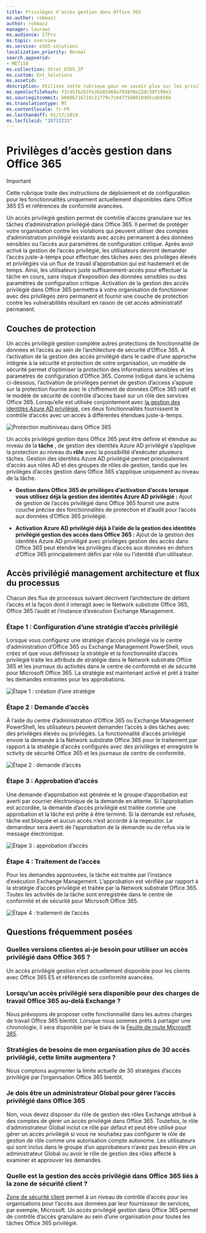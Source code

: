 ```yaml
---
title: Privilèges d’accès gestion dans Office 365
ms.author: robmazz
author: robmazz
manager: laurawi
ms.audience: ITPro
ms.topic: overview
ms.service: o365-solutions
localization_priority: Normal
search.appverid:
- MET150
ms.collection: Strat_O365_IP
ms.custom: Ent_Solutions
ms.assetid: ''
description: Utilisez cette rubrique pour en savoir plus sur les privilèges accéder à la gestion dans Office 365
ms.openlocfilehash: f3cd5fb263fe3bb83d60a7938f0e22dc38f199e3
ms.sourcegitcommit: b0b0b716718c22779c7c04775b8010d65cd6656b
ms.translationtype: MT
ms.contentlocale: fr-FR
ms.lasthandoff: 01/17/2019
ms.locfileid: "28723231"
---
```

# <a name="privileged-access-management-in-office-365"></a>Privilèges d’accès gestion dans Office 365

> [!IMPORTANT]
> Cette rubrique traite des instructions de déploiement et de configuration pour les fonctionnalités uniquement actuellement disponibles dans Office 365 E5 et références de conformité avancées.

Un accès privilégié gestion permet de contrôle d’accès granulaire sur les tâches d’administration privilégié dans Office 365. Il permet de protéger votre organisation contre les violations qui peuvent utiliser des comptes d’administration privilégié existants avec accès permanent à des données sensibles ou l’accès aux paramètres de configuration critique. Après avoir activé la gestion de l’accès privilégié, les utilisateurs devront demander l’accès juste-à-temps pour effectuer des tâches avec des privilèges élevés et privilégiés via un flux de travail d’approbation qui est hautement et de temps. Ainsi, les utilisateurs juste suffisamment-accès pour effectuer la tâche en cours, sans risque d’exposition des données sensibles ou des paramètres de configuration critique. Activation de la gestion des accès privilégié dans Office 365 permettra à votre organisation de fonctionner avec des privilèges zéro permanent et fournir une couche de protection contre les vulnérabilités résultant en raison de cet accès administratif permanent. 

## <a name="layers-of-protection"></a>Couches de protection

Un accès privilégié gestion complète autres protections de fonctionnalité de données et l’accès au sein de l’architecture de sécurité d’Office 365. À l’activation de la gestion des accès privilégié dans le cadre d’une approche intégrée à la sécurité et protection de votre organisation, un modèle de sécurité permet d’optimiser la protection des informations sensibles et les paramètres de configuration d’Office 365. Comme indiqué dans le schéma ci-dessous, l’activation de privilèges permet de gestion d’access s’appuie sur la protection fournie avec le chiffrement de données Office 365 natif et le modèle de sécurité de contrôle d’accès basé sur un rôle des services Office 365. Lorsqu’elle est utilisée conjointement avec [la gestion des identités Azure AD privilégié](https://docs.microsoft.com/azure/active-directory/active-directory-privileged-identity-management-configure), ces deux fonctionnalités fournissent le contrôle d’accès avec un accès à différentes étendues juste-à-temps.

![Protection multiniveau dans Office 365](media/pam-layered-protection.png)

Un accès privilégié gestion dans Office 365 peut être définie et étendue au niveau de la **tâche** , de gestion des identités Azure AD privilégié s’applique la protection au niveau du **rôle** avec la possibilité d’exécuter plusieurs tâches.  Gestion des identités Azure AD privilégié permet principalement d’accès aux rôles AD et des groupes de rôles de gestion, tandis que les privilèges d’accès gestion dans Office 365 s’applique uniquement au niveau de la tâche.

- **Gestion dans Office 365 de privilèges d’activation d’accès lorsque vous utilisez déjà la gestion des identités Azure AD privilégié :** Ajout de gestion de l’accès privilégié dans Office 365 fournit une autre couche précise des fonctionnalités de protection et d’audit pour l’accès aux données d’Office 365 privilégié.

- **Activation Azure AD privilégié déjà à l’aide de la gestion des identités privilégié gestion des accès dans Office 365 :**  Ajout de la gestion des identités Azure AD privilégié avec privilèges gestion des accès dans Office 365 peut étendre les privilèges d’accès aux données en dehors d’Office 365 principalement défini par rôle ou l’identité d’un utilisateur.  

## <a name="privileged-access-management-architecture-and-process-flow"></a>Accès privilégié management architecture et flux du processus

Chacun des flux de processus suivant décrivent l’architecture de détient l’accès et la façon dont il interagit avec le Network substrate Office 365, Office 365 l’audit et l’instance d’exécution Exchange Management.

### <a name="step-1-configuring-a-privileged-access-policy"></a>Étape 1 : Configuration d’une stratégie d’accès privilégié

Lorsque vous configurez une stratégie d’accès privilégié via le centre d’administration d’Office 365 ou Exchange Management PowerShell, vous créez et que vous définissez la stratégie et la fonctionnalité d’accès privilégié traite les attributs de stratégie dans le Network substrate Office 365 et les journaux du activités dans le centre de conformité et de sécurité pour Microsoft Office 365. La stratégie est maintenant activé et prêt à traiter les demandes entrantes pour les approbations.

![Étape 1 : création d’une stratégie](media/pam-step1-policy-creation.jpg)

### <a name="step-2-access-request"></a>Étape 2 : Demande d’accès

À l’aide du centre d’administration d’Office 365 ou Exchange Management PowerShell, les utilisateurs peuvent demander l’accès à des tâches avec des privilèges élevés ou privilégiés. La fonctionnalité d’accès privilégié envoie la demande à la Network substrate Office 365 pour le traitement par rapport à la stratégie d’accès configurés avec des privilèges et enregistre le sctivity de sécurité Office 365 et les journaux de centre de conformité.

![Étape 2 : demande d’accès](media/pam-step2-access-request.jpg)

### <a name="step-3-access-approval"></a>Étape 3 : Approbation d’accès

Une demande d’approbation est générée et le groupe d’approbation est averti par courrier électronique de la demande en attente. Si l’approbation est accordée, la demande d’accès privilégié est traitée comme une approbation et la tâche est prête à être terminé. Si la demande est refusée, tâche est bloquée et aucun accès n’est accordé à la reqeustor. Le demandeur sera averti de l’approbation de la demande ou de refus via le message électronique.

![Étape 3 : approbation d’accès](media/pam-step3-access-approval.jpg)

### <a name="step-4-access-processing"></a>Étape 4 : Traitement de l’accès

Pour les demandes approuvées, la tâche est traitée par l’instance d’exécution Exchange Management. L’approbation est vérifiée par rapport à la stratégie d’accès privilégié et traitée par la Network substrate Office 365. Toutes les activités de la tâche sont enregistrée dans le centre de conformité et de sécurité pour Microsoft Office 365.

![Étape 4 : traitement de l’accès](media/pam-step4-access-processing.jpg)

## <a name="frequently-asked-questions"></a>Questions fréquemment posées

### <a name="what-skus-do-i-need-to-use-privileged-access-in-office-365"></a>Quelles versions clientes ai-je besoin pour utiliser un accès privilégié dans Office 365 ?
Un accès privilégié gestion n’est actuellement disponible pour les clients avec Office 365 E5 et références de conformité avancées.

### <a name="when-will-privileged-access-be-available-for-office-365-workloads-beyond-exchange"></a>Lorsqu’un accès privilégié sera disponible pour des charges de travail Office 365 au-delà Exchange ?
Nous prévoyons de proposer cette fonctionnalité dans les autres charges de travail Office 365 bientôt. Lorsque nous sommes prêts à partager une chronologie, il sera disponible par le biais de la [Feuille de route Microsoft 365](https://www.microsoft.com/microsoft-365/roadmap).

### <a name="my-organization-needs-more-than-30-privileged-access-polices-will-this-limit-be-increased"></a>Stratégies de besoins de mon organisation plus de 30 accès privilégié, cette limite augmentera ?

Nous comptons augmenter la limite actuelle de 30 stratégies d’accès privilégié par l’organisation Office 365 bientôt.

### <a name="do-i-need-to-be-a-global-admin-to-manage-privileged-access-in-office-365"></a>Je dois être un administrateur Global pour gérer l’accès privilégié dans Office 365
Non, vous devez disposer du rôle de gestion des rôles Exchange attribué à des comptes de gérer un accès privilégié dans Office 365. Toutefois, le rôle d’administrateur Global inclut ce rôle par défaut et peut être utilisé pour gérer un accès privilégié si vous ne souhaitez pas configurer le rôle de gestion de rôle comme une autorisation compte autonome. Les utilisateurs qui sont inclus dans le groupe d’un approbateurs n’avez pas besoin être un administrateur Global ou avoir le rôle de gestion des rôles affecté à examiner et approuver les demandes. 

### <a name="how-is-privileged-access-management-in-office-365-related-to-customer-lockbox"></a>Quelle est la gestion des accès privilégié dans Office 365 liés à la zone de sécurité client ?
[Zone de sécurité client](https://docs.microsoft.com/office365/admin/manage/customer-lockbox-requests) permet à un niveau de contrôle d’accès pour les organisations pour l’accès aux données par leur fournisseur de services, par exemple, Microsoft. Un accès privilégié gestion dans Office 365 permet de contrôle d’accès granulaire au sein d’une organisation pour toutes les tâches Office 365 privilégié.
